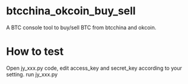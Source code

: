 # btcchina_okcoin_buy_sell
A BTC console tool to buy/sell BTC from btcchina and okcoin.

How to test
=======================
Open jy_xxx.py code, edit access_key and secret_key according to your setting.
run jy_xxx.py


